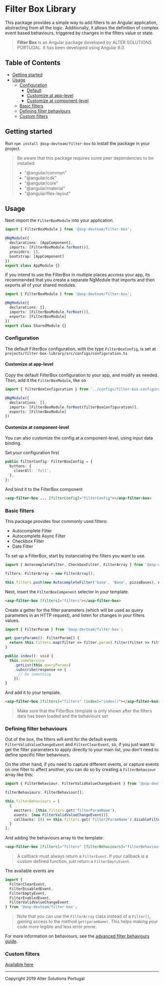 # Filter Box Library

This package provides a simple way to add filters to an Angular application, abstracting from all the logic.
Additionally, it allows the definition of complex event based behaviours, triggered by changes in the filters value or state.

> **Filter Box** is an Angular package developed by ALTER SOLUTIONS PORTUGAL. It has been developed using Angular 8.0.

## Table of Contents

- [Getting started](#getting-started)
- [Usage](#usage)
  - [Configuration](#configuration)
    - [Default](#default)
    - [Customize at app-level](#customize-at-app-level)
    - [Customize at component-level](#customize-at-component-level)
  - [Basic filters](#basic-filters)
  - [Defining filter behaviours](#defining-filter-behaviours)
  - [Custom filters](#custom-filters)

## Getting started

Run `npm install @asp-devteam/filter-box` to install the package in your project.

> Be aware that this package requires some peer dependencies to be installed:
>
> - "@angular/common"
> - "@angular/cdk"
> - "@angular/core"
> - "@angular/material"
> - "@angular/flex-layout"

## Usage

Next import the `FilterBoxModule` into your application.

```typescript
import { FilterBoxModule } from '@asp-devteam/filter-box';

@NgModule({
  declarations: [AppComponent],
  imports: [FilterBoxModule.forRoot()],
  providers: [],
  bootstrap: [AppComponent]
})
export class AppModule {}
```

If you intend to use the FilterBox in multiple places accross your app, its recommended that you create a separate NgModule that imports and then exports all of your shared modules.

```typescript
import { FilterBoxModule } from '@asp-devteam/filter-box';

@NgModule({
  declarations: [],
  imports: [FilterBoxModule.forRoot()],
  exports: [FilterBoxModule]
})
export class SharedModule {}
```

### Configuration

The default FilterBox configuration, with the type `FilterBoxConfig`, is set at `projects/filter-box-library/src/configs/configuration.ts`

#### Customize at app-level

Copy the default FilterBox configuration to your app, and modify as needed. Then, add it the `FilterBoxModule`, like so

```typescript
import { filterBoxConfiguration } from '../configs/filter-box.configuration';

@NgModule({
  declarations: [],
  imports: [FilterBoxModule.forRoot(filterBoxConfiguration)],
  exports: [FilterBoxModule]
})
```

#### Customize at component-level

You can also customize the config at a component-level, using input data binding.

Set your configuration first

```typescript
public filterConfig: FilterBoxConfig = {
  buttons: {
    clearAll: 'full',
  },
};
```

And bind it to the FilterBox component

```html
<asp-filter-box ... [filterConfig]="filterConfig"></asp-filter-box>
```

### Basic filters

This package provides four commonly used filters:

<ul>
    <li>Autocomplete Filter</li>
    <li>Autocomplete Async Filter</li>
    <li>Checkbox Filter</li>
    <li>Date Filter</li>
</ul>

To set up a FilterBox, start by instanciating the filters you want to use.

```typescript
import { AutocompleteFilter, CheckboxFilter, FilterArray } from '@asp-devteam/filter-box';

filters: FilterArray = new FilterArray();

this.filters.push(new AutocompleteFilter('base', 'Base', pizzaBases), new CheckboxFilter('rating', ratings));
```

Next, insert the `FilterBoxComponent` selector in your template.

```html
<asp-filter-box [filters]="filters"></asp-filter-box>
```

Create a getter for the filter parameters (which will be used as query parameters in an HTTP request), and listen for changes in your filters values.

```typescript
import { FilterParam } from '@asp-devteam/filter-box';

get queryParams(): FilterParam[] {
  return this.filters.map(filter => filter.param).filter(filter => filter.value !== null);
}

public index(): void {
  this.someService
    .getList(this.queryParams)
    .subscribe(response => {
      // Do something
    });
}
```

And add it to your template.

```html
<asp-filter-box [filters]="filters" (index)="index()"></asp-filter-box>
```

> Make sure that the FilterBox template is only shown after the filters data has been loaded and the behaviours set

### Defining filter behaviours

Out of the box, the filters will emit for the default events `FilterValidValueChangeEvent` and `FilterClearEvent`, so, if you just want to get the filter parameters to apply directly to your main list, you don't need to define specific filter behaviours.

On the other hand, if you need to capture different events, or capture events on one filter to affect another, you can do so by creating a `FilterBehaviour` array like this:

```typescript
import { FilterBehaviour, FilterValidValueChangeEvent } from '@asp-devteam/filter-box';

filterBehaviours: FilterBehaviour[];

this.filterBehaviours = [
  {
    emitters: [this.filters.get('filterParamName'),
    events: [new FilterValidValueChangeEvent()],
    callbacks: [() => this.filters.get('filter2ParamName').disableFilter()]
  }
];
```

And adding the behaviours array to the template:

```html
<asp-filter-box [filters]="filters" [filterBehaviours]="filterBehaviours" (index)="index(true)"></asp-filter-box>
```

> A callback must always return a `FilterEvent`. If your callback is a custom defined function, just return a `FilterEmptyEvent`.

The available events are

```typescript
import {
  FilterClearEvent,
  FilterDisabledEvent,
  FilterEmptyEvent,
  FilterEnabledEvent,
  FilterValidValueChangeEvent
} from '@asp-devteam/filter-box';
```

> Note that you can use the `FilterArray` class instead of a `Filter[]`, gaining access to the method `get(paramName)`. This helps making your code more legible and less error prone.

For more information on behaviours, see the [advanced filter behaviours guide](./docs/advanced-filter-behaviours.md).

### Custom filters

[Available here](./docs/custom-filters.md)

---

Copyright 2019 Alter Solutions Portugal
